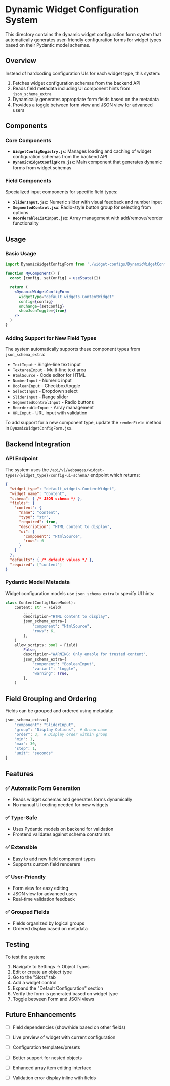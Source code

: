 # Dynamic Widget Configuration System

This directory contains the dynamic widget configuration form system that automatically generates user-friendly configuration forms for widget types based on their Pydantic model schemas.

## Overview

Instead of hardcoding configuration UIs for each widget type, this system:
1. Fetches widget configuration schemas from the backend API
2. Reads field metadata including UI component hints from `json_schema_extra`
3. Dynamically generates appropriate form fields based on the metadata
4. Provides a toggle between form view and JSON view for advanced users

## Components

### Core Components

- **`WidgetConfigRegistry.js`**: Manages loading and caching of widget configuration schemas from the backend API
- **`DynamicWidgetConfigForm.jsx`**: Main component that generates dynamic forms from widget schemas

### Field Components

Specialized input components for specific field types:

- **`SliderInput.jsx`**: Numeric slider with visual feedback and number input
- **`SegmentedControl.jsx`**: Radio-style button group for selecting from options
- **`ReorderableListInput.jsx`**: Array management with add/remove/reorder functionality

## Usage

### Basic Usage

```jsx
import DynamicWidgetConfigForm from './widget-configs/DynamicWidgetConfigForm'

function MyComponent() {
  const [config, setConfig] = useState({})

  return (
    <DynamicWidgetConfigForm
      widgetType="default_widgets.ContentWidget"
      config={config}
      onChange={setConfig}
      showJsonToggle={true}
    />
  )
}
```

### Adding Support for New Field Types

The system automatically supports these component types from `json_schema_extra`:

- `TextInput` - Single-line text input
- `TextareaInput` - Multi-line text area
- `HtmlSource` - Code editor for HTML
- `NumberInput` - Numeric input
- `BooleanInput` - Checkbox/toggle
- `SelectInput` - Dropdown select
- `SliderInput` - Range slider
- `SegmentedControlInput` - Radio buttons
- `ReorderableInput` - Array management
- `URLInput` - URL input with validation

To add support for a new component type, update the `renderField` method in `DynamicWidgetConfigForm.jsx`.

## Backend Integration

### API Endpoint

The system uses the `/api/v1/webpages/widget-types/{widget_type}/config-ui-schema/` endpoint which returns:

```json
{
  "widget_type": "default_widgets.ContentWidget",
  "widget_name": "Content",
  "schema": { /* JSON schema */ },
  "fields": {
    "content": {
      "name": "content",
      "type": "str",
      "required": true,
      "description": "HTML content to display",
      "ui": {
        "component": "HtmlSource",
        "rows": 6
      }
    }
  },
  "defaults": { /* default values */ },
  "required": ["content"]
}
```

### Pydantic Model Metadata

Widget configuration models use `json_schema_extra` to specify UI hints:

```python
class ContentConfig(BaseModel):
    content: str = Field(
        ...,
        description="HTML content to display",
        json_schema_extra={
            "component": "HtmlSource",
            "rows": 6,
        },
    )
    allow_scripts: bool = Field(
        False,
        description="WARNING: Only enable for trusted content",
        json_schema_extra={
            "component": "BooleanInput",
            "variant": "toggle",
            "warning": True,
        },
    )
```

## Field Grouping and Ordering

Fields can be grouped and ordered using metadata:

```python
json_schema_extra={
    "component": "SliderInput",
    "group": "Display Options",  # Group name
    "order": 3,  # Display order within group
    "min": 1,
    "max": 30,
    "step": 1,
    "unit": "seconds"
}
```

## Features

### ✅ Automatic Form Generation
- Reads widget schemas and generates forms dynamically
- No manual UI coding needed for new widgets

### ✅ Type-Safe
- Uses Pydantic models on backend for validation
- Frontend validates against schema constraints

### ✅ Extensible
- Easy to add new field component types
- Supports custom field renderers

### ✅ User-Friendly
- Form view for easy editing
- JSON view for advanced users
- Real-time validation feedback

### ✅ Grouped Fields
- Fields organized by logical groups
- Ordered display based on metadata

## Testing

To test the system:

1. Navigate to Settings → Object Types
2. Edit or create an object type
3. Go to the "Slots" tab
4. Add a widget control
5. Expand the "Default Configuration" section
6. Verify the form is generated based on widget type
7. Toggle between Form and JSON views

## Future Enhancements

- [ ] Field dependencies (show/hide based on other fields)
- [ ] Live preview of widget with current configuration
- [ ] Configuration templates/presets
- [ ] Better support for nested objects
- [ ] Enhanced array item editing interface
- [ ] Validation error display inline with fields

